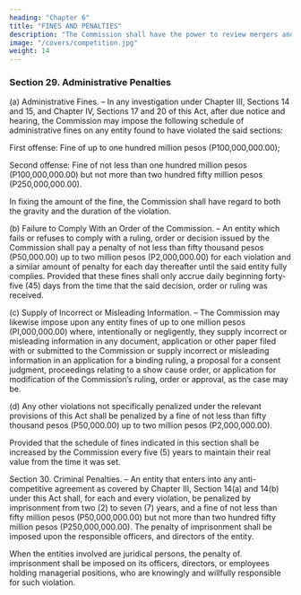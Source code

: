 ```yaml
---
heading: "Chapter 6"
title: "FINES AND PENALTIES"
description: "The Commission shall have the power to review mergers and acquisitions based on factors deemed relevant by the Commission"
image: "/covers/competition.jpg"
weight: 14
---
```




### Section 29. Administrative Penalties

(a) Administrative Fines. – In any investigation under Chapter III, Sections 14 and 15, and Chapter IV, Sections 17 and 20 of this Act, after due notice and hearing, the Commission may impose the following schedule of administrative fines on any entity found to have violated the said sections:

First offense: Fine of up to one hundred million pesos (P100,000,000.00);

Second offense: Fine of not less than one hundred million pesos (P100,000,000.00) but not more than two hundred fifty million pesos (P250,000,000.00).

In fixing the amount of the fine, the Commission shall have regard to both the gravity and the duration of the violation.

(b) Failure to Comply With an Order of the Commission. – An entity which fails or refuses to comply with a ruling, order or decision issued by the Commission shall pay a penalty of not less than fifty thousand pesos (P50,000.00) up to two million pesos (P2,000,000.00) for each violation and a similar amount of penalty for each day thereafter until the said entity fully complies. Provided that these fines shall only accrue daily beginning forty-five (45) days from the time that the said decision, order or ruling was received.

(c) Supply of Incorrect or Misleading Information. – The Commission may likewise impose upon any entity fines of up to one million pesos (PI,000,000.00) where, intentionally or negligently, they supply incorrect or misleading information in any document, application or other paper filed with or submitted to the Commission or supply incorrect or misleading information in an application for a binding ruling, a proposal for a consent judgment, proceedings relating to a show cause order, or application for modification of the Commission’s ruling, order or approval, as the case may be.

(d) Any other violations not specifically penalized under the relevant provisions of this Act shall be penalized by a fine of not less than fifty thousand pesos (P50,000.00) up to two million pesos (P2,000,000.00).

Provided that the schedule of fines indicated in this section shall be increased by the Commission every five (5) years to maintain their real value from the time it was set.

Section 30. Criminal Penalties. – An entity that enters into any anti-competitive agreement as covered by Chapter III, Section 14(a) and 14(b) under this Act shall, for each and every violation, be penalized by imprisonment from two (2) to seven (7) years, and a fine of not less than fifty million pesos (P50,000,000.00) but not more than two hundred fifty million pesos (P250,000,000.00). The penalty of imprisonment shall be imposed upon the responsible officers, and directors of the entity.

When the entities involved are juridical persons, the penalty of. imprisonment shall be imposed on its officers, directors, or employees holding managerial positions, who are knowingly and willfully responsible for such violation.

